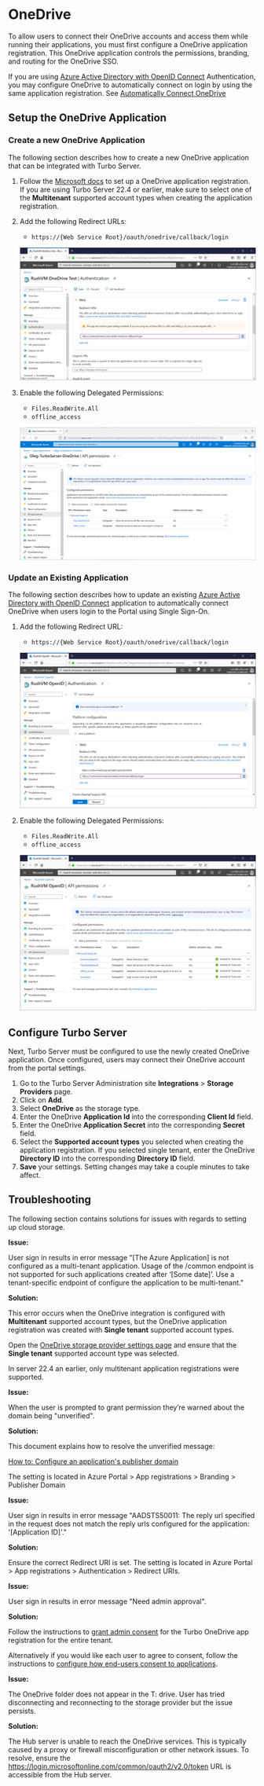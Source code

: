 # OneDrive

To allow users to connect their OneDrive accounts and access them while running their applications, you must first configure a OneDrive application registration. This OneDrive application controls the permissions, branding, and routing for the OneDrive SSO.

If you are using [Azure Active Directory with OpenID Connect](/server/authentication/azuread-openid-connect) Authentication, you may configure OneDrive to automatically connect on login by using the same application registration. See [Automatically Connect OneDrive](#setup-the-onedrive-application-update-an-existing-application)

## Setup the OneDrive Application

### Create a new OneDrive Application

The following section describes how to create a new OneDrive application that can be integrated with Turbo Server.

1. Follow the [Microsoft docs](https://docs.microsoft.com/en-us/onedrive/developer/rest-api/getting-started/app-registration) to set up a OneDrive application registration. If you are using Turbo Server 22.4 or earlier, make sure to select one of the **Multitenant** supported account types when creating the application registration.

2. Add the following Redirect URLs:

   - `https://{Web Service Root}/oauth/onedrive/callback/login`

   ![OneDrive Application Registration Redirect URL](/images/onedrive-app.png)

3. Enable the following Delegated Permissions:

   - `Files.ReadWrite.All`
   - `offline_access`

   ![onedrive-api-permissions](/images/onedrive-api-permissions.png)

### Update an Existing Application

The following section describes how to update an existing [Azure Active Directory with OpenID Connect](/server/authentication/azuread-openid-connect) application to automatically connect OneDrive when users login to the Portal using Single Sign-On.

1. Add the following Redirect URL:

   - `https://{Web Service Root}/oauth/onedrive/callback/login`

   ![oidc-onedrive-redirect-uris](/images/oidc-onedrive-redirect-uris.png)

2. Enable the following Delegated Permissions:

   - `Files.ReadWrite.All`
   - `offline_access`

   ![oidc-onedrive-permissions](/images/oidc-onedrive-permissions.png)

## Configure Turbo Server

Next, Turbo Server must be configured to use the newly created OneDrive application. Once configured, users may connect their OneDrive account from the portal settings.

1. Go to the Turbo Server Administration site **Integrations** > **Storage Providers** page.
2. Click on **Add**.
3. Select **OneDrive** as the storage type.
4. Enter the OneDrive **Application Id** into the corresponding **Client Id** field.
5. Enter the OneDrive **Application Secret** into the corresponding **Secret** field.
6. Select the **Supported account types** you selected when creating the application registration. If you selected single tenant, enter the OneDrive **Directory ID** into the corresponding **Directory ID** field.
7. **Save** your settings. Setting changes may take a couple minutes to take affect.

## Troubleshooting

The following section contains solutions for issues with regards to setting up cloud storage.

**Issue:**

User sign in results in error message "[The Azure Application] is not configured as a multi-tenant application. Usage of the /common endpoint is not supported for such applications created after ‘[Some date]’. Use a tenant-specific endpoint of configure the application to be multi-tenant."

**Solution:**

This error occurs when the OneDrive integration is configured with **Multitenant** supported account types, but the OneDrive application registration was created with **Single tenant** supported account types.

Open the [OneDrive storage provider settings page](/server/administration/integrations.html#storage-providers) and ensure that the **Single tenant** supported account type was selected.

In server 22.4 an earlier, only multitenant application registrations were supported.

**Issue:**

When the user is prompted to grant permission they’re warned about the domain being "unverified".

**Solution:**

This document explains how to resolve the unverified message:

[How to: Configure an application's publisher domain](https://docs.microsoft.com/en-us/azure/active-directory/develop/howto-configure-publisher-domain)

The setting is located in Azure Portal > App registrations > Branding > Publisher Domain

**Issue:**

User sign in results in error message "AADSTS50011: The reply url specified in the request does not match the reply urls configured for the application: '[Application ID]'."

**Solution:**

Ensure the correct Redirect URI is set. The setting is located in Azure Portal > App registrations > Authentication > Redirect URIs.

**Issue:**

User sign in results in error message "Need admin approval".

**Solution:**

Follow the instructions to [grant admin consent](https://docs.microsoft.com/en-us/azure/active-directory/manage-apps/grant-admin-consent#grant-admin-consent-in-app-registrations) for the Turbo OneDrive app registration for the entire tenant.

Alternatively if you would like each user to agree to consent, follow the instructions to [configure how end-users consent to applications](https://docs.microsoft.com/en-us/azure/active-directory/manage-apps/configure-user-consent).

**Issue:**

The OneDrive folder does not appear in the T: drive. User has tried disconnecting and reconnecting to the storage provider but the issue persists.

**Solution:**

The Hub server is unable to reach the OneDrive services. This is typically caused by a proxy or firewall misconfiguration or other network issues. To resolve, ensure the https://login.microsoftonline.com/common/oauth2/v2.0/token URL is accessible from the Hub server.
